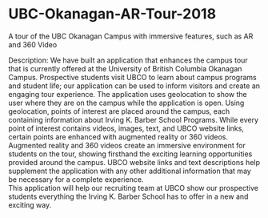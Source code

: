 # UBC-Okanagan-AR-Tour-2018
A tour of the UBC Okanagan Campus with immersive features, such as AR and 360 Video 


Description:
We have built an application that enhances the campus tour that is currently offered at the University of British Columbia Okanagan Campus. Prospective students visit UBCO to learn about campus programs and student life; our application can be used to inform visitors and create an engaging tour experience. 
The application uses geolocation to show the user where they are on the campus while the application is open. Using geolocation, points of interest are placed around the campus, each containing information about Irving K. Barber School Programs. While every point of interest contains videos, images, text, and UBCO website links, certain points are enhanced with augmented reality or 360 videos. Augmented reality and 360 videos create an immersive environment for students on the tour, showing firsthand the exciting learning opportunities provided around the campus. UBCO website links and text descriptions help supplement the application with any other additional information that may be necessary for a complete experience.  
This application will help our recruiting team at UBCO show our prospective students everything the Irving K. Barber School has to offer in a new and exciting way.

